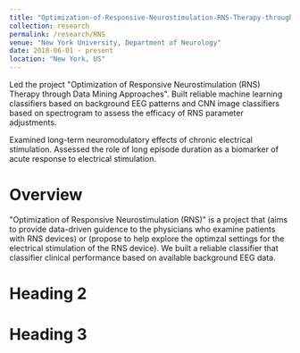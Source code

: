```yaml
---
title: "Optimization-of-Responsive-Neurostimulation-RNS-Therapy-through-Data-Mining-Approaches"
collection: research
permalink: /research/RNS
venue: "New York University, Department of Neurology"
date: 2018-06-01 - present
location: "New York, US"
---
```


Led the project "Optimization of Responsive Neurostimulation (RNS) Therapy through Data Mining Approaches". Built reliable machine learning classifiers based on background EEG patterns and CNN image classifiers based on spectrogram to assess the efficacy of RNS parameter adjustments.

Examined long-term neuromodulatory effects of chronic electrical stimulation. Assessed the role of long episode duration as a biomarker of acute response to electrical stimulation.

Overview
======
"Optimization of Responsive Neurostimulation (RNS)" is a project that (aims to provide data-driven guidence to the physicians who examine patients with RNS devices) or (propose to help explore the optimzal settings for the electrical stimulation of the RNS device). We built a reliable classifier that classifier clinical performance based on available background EEG data. 






Heading 2
======

Heading 3
======